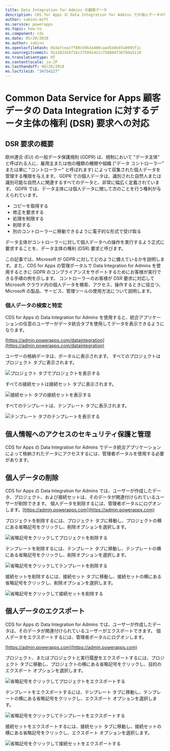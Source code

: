 ```yaml
---
title: Data Integration for Admins の顧客データ
description: CDS for Apps の Data Integration for Admins での個人データの特定、エクスポート、削除
author: sabinn-msft
ms.service: powerapps
ms.topic: how-to
ms.component: cds
ms.date: 05/20/2018
ms.author: sabinn
ms.openlocfilehash: 01dafceacff89cb9b3a400caad5dde07a0995f1c
ms.sourcegitcommit: 91a102426f1bc37504142cc756884f3670da5110
ms.translationtype: HT
ms.contentlocale: ja-JP
ms.lasthandoff: 06/26/2018
ms.locfileid: "34754227"
---
```

# <a name="responding-to-data-subject-rights-dsr-requests-for-data-integration-for-common-data-service-for-apps-customer-data"></a>Common Data Service for Apps 顧客データの Data Integration に対するデータ主体の権利 (DSR) 要求への対応

## <a name="introduction-to-dsr-requests"></a>DSR 要求の概要

欧州連合 (EU) の一般データ保護規則 (GDPR) は、規制において "データ主体" と呼ばれる人に、雇用主または他の種類の機関や組織 ("データ コントローラー" または単に "コントローラー" と呼ばれます) によって収集された個人データを管理する権限を与えます。 GDPR での個人データは、識別された自然人または識別可能な自然人に関連するすべてのデータと、非常に幅広く定義されています。 GDPR では、データ主体には個人データに関して次のことを行う権利が与えられています。

- コピーを取得する
- 修正を要求する
- 処理を制限する
- 削除する
- 別のコントローラーに移動できるように電子的な形式で受け取る

データ主体がコントローラーに対して個人データへの操作を実行するよう正式に要求することを、データ主体の権利 (DSR) 要求と呼びます。

この記事では、Microsoft が GDPR に対してどのように備えているかを説明します。また、CDS for Apps の管理ポータルで Data Integration for Admins を使用するときに GDPR のコンプライアンスをサポートするためにお客様が実行できる手順の例を示します。 コントローラーのお客様が DSR 要求に対応して Microsoft クラウド内の個人データを検索、アクセス、操作するときに役立つ、Microsoft の製品、サービス、管理ツールの使用方法について説明します。

### <a name="searching-for-and-identifying-personal-data"></a>個人データの検索と特定

CDS for Apps の Data Integration for Admins を使用すると、統合アプリケーションの任意のユーザーがデータ統合タブを使用してデータを表示できるようになります。

[https://admin.powerapps.com/dataintegration](https://admin.powerapps.com/dataintegration)

ユーザーの格納データは、ポータルに表示されます。 すべてのプロジェクトはプロジェクト タブに表示されます。

![プロジェクト タブでプロジェクトを表示する](./media/data-integration-gdpr-dsr/projects-tab.png)

すべての接続セットは接続セット タブに表示されます。

![接続セット タブの接続セットを表示する](./media/data-integration-gdpr-dsr/connections-tab.png)

すべてのテンプレートは、テンプレート タブに表示されます。

![テンプレート タブのテンプレートを表示する](./media/data-integration-gdpr-dsr/templates-tab.png)

## <a name="securing-and-controlling-access-to-personal-information"></a>個人情報へのアクセスのセキュリティ保護と管理

CDS for Apps の Data Integration for Admins でデータ統合アプリケーションによって格納されたデータにアクセスするには、管理者ポータルを使用する必要があります。

## <a name="deleting-personal-data"></a>個人データの削除

CDS for Apps の Data Integration for Admins では、ユーザーが作成したデータ、プロジェクト、および接続セットは、そのデータが関連付けられているユーザーが削除できます。 個人データを削除するには、管理者ポータルにログオンします。[https://admin.powerapps.com](https://admin.powerapps.com)

プロジェクトを削除するには、プロジェクト タブに移動し、プロジェクトの横にある省略記号をクリックし、削除オプションを選択します。

![省略記号をクリックしてプロジェクトを削除する](./media/data-integration-gdpr-dsr/projects-del.png)

テンプレートを削除するには、テンプレート タブに移動し、テンプレートの横にある省略記号をクリックし、削除オプションを選択します。

![省略記号をクリックしてテンプレートを削除する](./media/data-integration-gdpr-dsr/templates-del.png)

接続セットを削除するには、接続セット タブに移動し、接続セットの横にある省略記号をクリックし、削除オプションを選択します。

![省略記号をクリックして接続セットを削除する](./media/data-integration-gdpr-dsr/connsets-del.png)

## <a name="exporting-personal-data"></a>個人データのエクスポート

CDS for Apps の Data Integration for Admins では、ユーザーが作成したデータは、そのデータが関連付けられているユーザーがエクスポートできます。 個人データをエクスポートするには、管理者ポータルにログオンします。

[https://admin.powerapps.com](https://admin.powerapps.com)

プロジェクト、またはプロジェクトと実行履歴をエクスポートするには、プロジェクト タブに移動し、プロジェクトの横にある省略記号をクリックし、目的のエクスポート オプションを選択します。

![省略記号をクリックしてプロジェクトをエクスポートする](./media/data-integration-gdpr-dsr/projects-exp.png)

テンプレートをエクスポートするには、テンプレート タブに移動し、テンプレートの横にある省略記号をクリックし、エクスポート オプションを選択します。

![省略記号をクリックしてテンプレートをエクスポートする](./media/data-integration-gdpr-dsr/templates-exp.png)

接続セットをエクスポートするには、接続セット タブに移動し、接続セットの横にある省略記号をクリックし、エクスポート オプションを選択します。

![省略記号をクリックして接続セットをエクスポートする](./media/data-integration-gdpr-dsr/connsets-exp.png)
